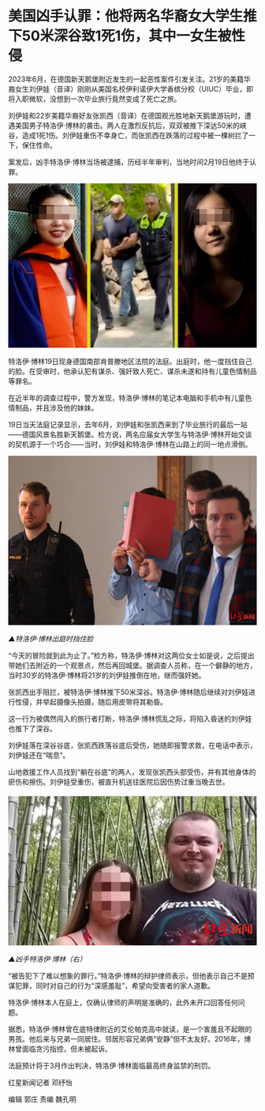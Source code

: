 # 美国凶手认罪：他将两名华裔女大学生推下50米深谷致1死1伤，其中一女生被性侵

2023年6月，在德国新天鹅堡附近发生的一起恶性案件引发关注。21岁的美籍华裔女生刘伊娃（音译）刚刚从美国名校伊利诺伊大学香槟分校（UIUC）毕业，即将入职微软，没想到一次毕业旅行竟然变成了死亡之旅。

刘伊娃和22岁美籍华裔好友张凯西（音译）在德国观光胜地新天鹅堡游玩时，遭遇美国男子特洛伊·博林的袭击。两人在激烈反抗后，双双被推下深达50米的峡谷，造成1死1伤。刘伊娃重伤不幸身亡，而张凯西在跌落的过程中被一棵树拦了一下，保住性命。

案发后，凶手特洛伊·博林当场被逮捕，历经半年审判，当地时间2月19日他终于认罪。

![8c7b7eaca48a50fc4b294a58e681ff22.jpg](https://raw.githubusercontent.com/qqhsx/qqnews_image/main/2024/02/20/美国凶手认罪：他将两名华裔女大学生推下50米深谷致1死1伤，其中一女生被性侵/8c7b7eaca48a50fc4b294a58e681ff22.jpg)

特洛伊·博林19日现身德国南部肯普滕地区法院的法庭。出庭时，他一度挡住自己的脸。在受审时，他承认犯有谋杀、强奸致人死亡、谋杀未遂和持有儿童色情制品等罪名。

在近半年的调查过程中，警方发现，特洛伊·博林的笔记本电脑和手机中有儿童色情制品，并且涉及他的妹妹。

19日当天法庭记录显示，去年6月，刘伊娃和张凯西来到了毕业旅行的最后一站——德国风景名胜新天鹅堡。检方说，两名应届女大学生与特洛伊·博林开始交谈的契机源于一个巧合——当时，刘伊娃和特洛伊·博林在山路上的同一地点滑倒。

![ed962bac5e385deb786b6d64a02b612a.jpg](https://raw.githubusercontent.com/qqhsx/qqnews_image/main/2024/02/20/美国凶手认罪：他将两名华裔女大学生推下50米深谷致1死1伤，其中一女生被性侵/ed962bac5e385deb786b6d64a02b612a.jpg)

 _▲特洛伊·博林出庭时挡住脸_

“今天的冒险就到此为止了。”检方称，特洛伊·博林对这两位女士如是说，之后提出带她们去附近的一个观景点，然后再回城堡。据调查人员称，在一个僻静的地方，当时30岁的特洛伊·博林将21岁的刘伊娃推倒在地，继而强奸她。

张凯西出手阻拦，被特洛伊·博林推下50米深谷。特洛伊·博林随后继续对刘伊娃进行性侵，并举起摄像头拍摄，随后用皮带将其勒昏。

这一行为被偶然闯入的旅行者打断，特洛伊·博林慌乱之际，将陷入昏迷的刘伊娃也推下了深谷。

刘伊娃落在深谷谷底，张凯西跌落谷底后受伤，她随即报警求救，在电话中表示，刘伊娃还在“喘息”。

山地救援工作人员找到“躺在谷底”的两人，发现张凯西头部受伤，并有其他身体的瘀伤和擦伤。刘伊娃受重伤，被直升机送往医院后因伤势过重当晚去世。

![3638e7d7b2ef40f20fec993734cd9a71.jpg](https://raw.githubusercontent.com/qqhsx/qqnews_image/main/2024/02/20/美国凶手认罪：他将两名华裔女大学生推下50米深谷致1死1伤，其中一女生被性侵/3638e7d7b2ef40f20fec993734cd9a71.jpg)

_▲凶手特洛伊·博林（右）_

“被告犯下了难以想象的罪行。”特洛伊·博林的辩护律师表示，但他表示自己不是预谋犯罪，同时对自己的行为“深感羞耻”，希望向受害者的家人道歉。

特洛伊·博林本人在庭上，仅确认律师的声明是准确的，此外未开口回答任何问题。

据悉，特洛伊·博林曾在底特律附近的艾伦帕克高中就读，是一个害羞且不起眼的男孩。他后来与兄弟一同居住。邻居形容兄弟俩“安静”但不太友好。2016年，博林曾面临贪污指控，但未被起诉。

法庭预计将于3月作出判决，特洛伊·博林面临最高终身监禁的刑罚。

红星新闻记者 邓纾怡

编辑 郭庄 责编 魏孔明

